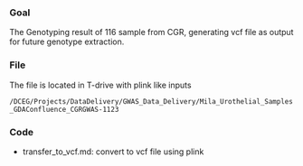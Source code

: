 ### Goal

The Genotyping result of 116 sample from CGR, generating vcf file as output for future genotype extraction.


### File

The file is located in T-drive with plink like inputs

`/DCEG/Projects/DataDelivery/GWAS_Data_Delivery/Mila_Urothelial_Samples_GDAConfluence_CGRGWAS-1123`


### Code

- transfer_to_vcf.md: convert to vcf file using plink






